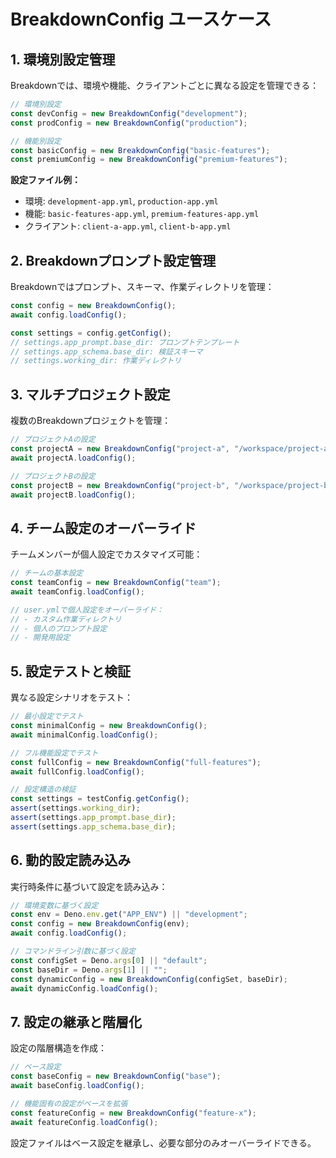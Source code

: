 # BreakdownConfig ユースケース

## 1. 環境別設定管理

Breakdownでは、環境や機能、クライアントごとに異なる設定を管理できる：

```typescript
// 環境別設定
const devConfig = new BreakdownConfig("development");
const prodConfig = new BreakdownConfig("production");

// 機能別設定
const basicConfig = new BreakdownConfig("basic-features");
const premiumConfig = new BreakdownConfig("premium-features");
```

**設定ファイル例：**
- 環境: `development-app.yml`, `production-app.yml`
- 機能: `basic-features-app.yml`, `premium-features-app.yml`
- クライアント: `client-a-app.yml`, `client-b-app.yml`

## 2. Breakdownプロンプト設定管理

Breakdownではプロンプト、スキーマ、作業ディレクトリを管理：

```typescript
const config = new BreakdownConfig();
await config.loadConfig();

const settings = config.getConfig();
// settings.app_prompt.base_dir: プロンプトテンプレート
// settings.app_schema.base_dir: 検証スキーマ
// settings.working_dir: 作業ディレクトリ
```

## 3. マルチプロジェクト設定

複数のBreakdownプロジェクトを管理：

```typescript
// プロジェクトAの設定
const projectA = new BreakdownConfig("project-a", "/workspace/project-a");
await projectA.loadConfig();

// プロジェクトBの設定  
const projectB = new BreakdownConfig("project-b", "/workspace/project-b");
await projectB.loadConfig();
```

## 4. チーム設定のオーバーライド

チームメンバーが個人設定でカスタマイズ可能：

```typescript
// チームの基本設定
const teamConfig = new BreakdownConfig("team");
await teamConfig.loadConfig();

// user.ymlで個人設定をオーバーライド：
// - カスタム作業ディレクトリ
// - 個人のプロンプト設定
// - 開発用設定
```

## 5. 設定テストと検証

異なる設定シナリオをテスト：

```typescript
// 最小設定でテスト
const minimalConfig = new BreakdownConfig();
await minimalConfig.loadConfig();

// フル機能設定でテスト
const fullConfig = new BreakdownConfig("full-features");
await fullConfig.loadConfig();

// 設定構造の検証
const settings = testConfig.getConfig();
assert(settings.working_dir);
assert(settings.app_prompt.base_dir);
assert(settings.app_schema.base_dir);
```

## 6. 動的設定読み込み

実行時条件に基づいて設定を読み込み：

```typescript
// 環境変数に基づく設定
const env = Deno.env.get("APP_ENV") || "development";
const config = new BreakdownConfig(env);
await config.loadConfig();

// コマンドライン引数に基づく設定
const configSet = Deno.args[0] || "default";
const baseDir = Deno.args[1] || "";
const dynamicConfig = new BreakdownConfig(configSet, baseDir);
await dynamicConfig.loadConfig();
```

## 7. 設定の継承と階層化

設定の階層構造を作成：

```typescript
// ベース設定
const baseConfig = new BreakdownConfig("base");
await baseConfig.loadConfig();

// 機能固有の設定がベースを拡張
const featureConfig = new BreakdownConfig("feature-x");
await featureConfig.loadConfig();
```

設定ファイルはベース設定を継承し、必要な部分のみオーバーライドできる。